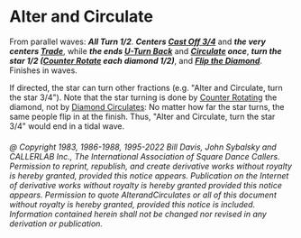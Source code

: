 
# Alter and Circulate

From parallel waves:
***All Turn 1/2***.
***Centers [Cast Off 3/4](../ms/cast_off_three_quarters.md)***
and ***the very centers [Trade](../b2/trade.md)***,
while ***the ends [U-Turn Back](../b1/turn_back.md)*** and
***[Circulate](../b1/circulate.md) once***,
***turn the star 1/2 ([Counter Rotate](../a2/box_counter_rotate.md) each diamond 1/2)***,
and ***[Flip the Diamond](../plus/flip_the_diamond.md)***.
Finishes in waves. 

If directed, the star can turn other fractions (e.g. "Alter and
Circulate, turn the star 3/4"). Note that the star turning is done by 
[Counter Rotating](../a2/box_counter_rotate.md) the diamond, not by 
[Diamond Circulates](../plus/diamond_circulate.md): No matter how far the
star turns, the same people flip in at the finish. Thus, "Alter and
Circulate, turn the star 3/4" would end in a tidal wave.

###### @ Copyright 1983, 1986-1988, 1995-2022 Bill Davis, John Sybalsky and CALLERLAB Inc., The International Association of Square Dance Callers. Permission to reprint, republish, and create derivative works without royalty is hereby granted, provided this notice appears. Publication on the Internet of derivative works without royalty is hereby granted provided this notice appears. Permission to quote AlterandCirculates or all of this document without royalty is hereby granted, provided this notice is included. Information contained herein shall not be changed nor revised in any derivation or publication.
 
<!-- Parts
AlterandCirculate1
AlterandCirculate2
AlterandCirculate3
AlterandCirculate2
AlterandCirculate3
AlterandCirculate4
AlterandCirculate5
-->
